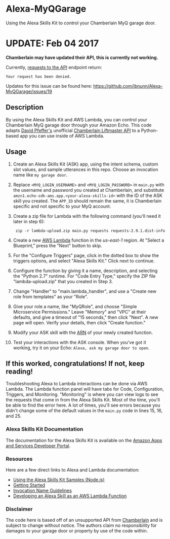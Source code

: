 # Alexa-MyQGarage
Using the Alexa Skills Kit to control your Chamberlain MyQ garage door.

# UPDATE: Feb 04 2017
**Chamberlain may have updated their API, this is currently not working.**

Currently, [requests to the API](https://github.com/jbnunn/Alexa-MyQGarage/blob/master/main.py#L95) endpoint return: 

    Your request has been denied. 
    
Updates for this issue can be found here: https://github.com/jbnunn/Alexa-MyQGarage/issues/19

## Description
By using the Alexa Skills Kit and AWS Lambda, you can control your Chamberlain MyQ garage door through your Amazon Echo.
This code adapts [David Pfeffer's](https://github.com/pfeffed) unofficial [Chamberlain Liftmaster API](http://docs.unofficialliftmastermyq.apiary.io/) to a Python-based app you can use inside of AWS Lambda.

## Usage
1. Create an Alexa Skills Kit (ASK) app, using the intent schema, custom slot values, and sample utterances in this repo. Choose an invocation name like `my garage door`.
2. Replace `<MYQ_LOGIN_USERNAME>` and `<MYQ_LOGIN_PASSWORD>` in `main.py` with the username and password you created at Chamberlain, and substitute `amzn1.echo-sdk-ams.app.<your-alexa-skills-id>` with the ID of the ASK skill you created. The `APP_ID` should remain the same, it is Chamberlain specific and not specific to your MyQ account.
3. Create a zip file for Lambda with the following command  (you'll need it later in step 6):

        zip -r lambda-upload.zip main.py requests requests-2.9.1.dist-info

4. Create a new [AWS Lambda](https://console.aws.amazon.com/lambda/home?region=us-east-1) function in the _us-east-1_ region. At "Select a Blueprint," press the "Next" button to skip. 
5. For the "Configure Triggers" page, click in the dotted box to show the triggers options, and select "Alexa Skills Kit." Click next to continue.
6. Configure the function by giving it a name, description, and selecting the "Python 2.7" runtime. For "Code Entry Type," specify the ZIP file "lambda-upload.zip" that you created in Step 3.
7. Change "Handler" to "main.lambda_handler", and use a "Create new role from templates" as your "Role".
8. Give your role a name, like "MyQRole", and choose "Simple Microservice Permissions." Leave "Memory" and "VPC" at their defaults, and give a timeout of "15 seconds," then click "Next". A new page will open. Verify your details, then click "Create function."
9. Modify your ASK skill with the [ARN](http://docs.aws.amazon.com/general/latest/gr/aws-arns-and-namespaces.html) of your newly created function.
10. Test your interactions with the ASK console. When you've got it working, try it on your Echo: `Alexa, ask my garage door to open`.

## If this worked, congratulations! If not, keep reading!
Troubleshooting Alexa to Lambda interactions can be done via AWS Lambda. The Lambda function panel will have tabs for Code, Configuration, Triggers, and Monitoring. "Monitoring" is where you can view logs to see the requests that come in from the Alexa Skills Kit. Most of the time, you'll be able to find the error here. A lot of times, you'll see errors because you didn't change some of the default values in the `main.py` code in lines 15, 16, and 25.

### Alexa Skills Kit Documentation
The documentation for the Alexa Skills Kit is available on the [Amazon Apps and Services Developer Portal](https://developer.amazon.com/appsandservices/solutions/alexa/alexa-skills-kit/).

### Resources
Here are a few direct links to Alexa and Lambda documentation:

- [Using the Alexa Skills Kit Samples (Node.js)](https://github.com/amzn/alexa-skills-kit-js)
- [Getting Started](https://developer.amazon.com/appsandservices/solutions/alexa/alexa-skills-kit/getting-started-guide)
- [Invocation Name Guidelines](https://developer.amazon.com/public/solutions/alexa/alexa-skills-kit/docs/choosing-the-invocation-name-for-an-alexa-skill)
- [Developing an Alexa Skill as an AWS Lambda Function](https://developer.amazon.com/appsandservices/solutions/alexa/alexa-skills-kit/docs/developing-an-alexa-skill-as-a-lambda-function)

### Disclaimer

The code here is based off of an unsupported API from [Chamberlain](http://www.chamberlain.com/) and is subject to change without notice. The authors claim no responsibility for damages to your garage door or property by use of the code within.
